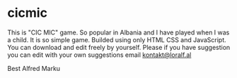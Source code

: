 # cicmic
This is "CIC MIC" game. So popular in Albania and  I have played when I was a child.
It is so simple game.
Builded using only HTML CSS and JavaScript.
You can download and edit freely by yourself.
Please if you have suggestion you can edit with your own suggestions
email kontakt@loralf.al

Best 
Alfred Marku
